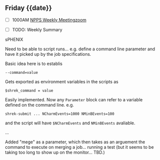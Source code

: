 ## Friday {{date}}

- [ ] 1000AM [NPPS Weekly Meeting](https://docs.google.com/document/d/1YfTyXPeXNQU4XUB28bvHJolgyBIJ2bfrd0u9Gd3WD70/edit)[zoom](https://bnl.zoomgov.com/j/16157150845?pwd=NXNqTi9ZWEFBKzYwRXQ5U3NXU1dBZz09)
- [ ] TODO: Weekly Summary


sPHENIX

Need to be able to script runs... e.g. define a command line parameter and have it picked up by the job specifications.

Basic idea here is to establis

```
--command=value
```

Gets exported as environment variables in the scripts as

```
$shrek_command = value
```

Easily implemented.  Now any `Parameter` block can refer to a variable defined on the command line.  e.g.

`shrek-submit ... NCharmEvents=1000 NMinBEvents=100`

and the script will have `$NCharmEvents` and `NMinBEvents` avaliable.

...

Added "mege" as a parameter, which then takes as an arguement the command to execute on merging a job... running a test (but it seems to be taking too long to show up on the monitor... TBD.)
